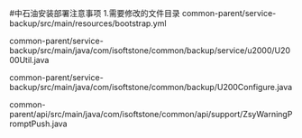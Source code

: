 #中石油安装部署注意事项
1.需要修改的文件目录
common-parent/service-backup/src/main/resources/bootstrap.yml

common-parent/service-backup/src/main/java/com/isoftstone/common/backup/service/u2000/U2000Util.java

common-parent/service-backup/src/main/java/com/isoftstone/common/backup/U200Configure.java

common-parent/api/src/main/java/com/isoftstone/common/api/support/ZsyWarningPromptPush.java


